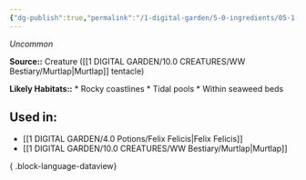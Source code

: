 ```yaml
---
{"dg-publish":true,"permalink":"/1-digital-garden/5-0-ingredients/05-1-creatures/murtlap-tentacle/","tags":["ingredient","uncommon"]}
---
```


*Uncommon*

**Source::** Creature ([[1 DIGITAL GARDEN/10.0 CREATURES/WW Bestiary/Murtlap\|Murtlap]] tentacle)

**Likely Habitats::** * Rocky coastlines * Tidal pools * Within seaweed beds

## Used in:

- [[1 DIGITAL GARDEN/4.0 Potions/Felix Felicis\|Felix Felicis]]
- [[1 DIGITAL GARDEN/10.0 CREATURES/WW Bestiary/Murtlap\|Murtlap]]

{ .block-language-dataview}

